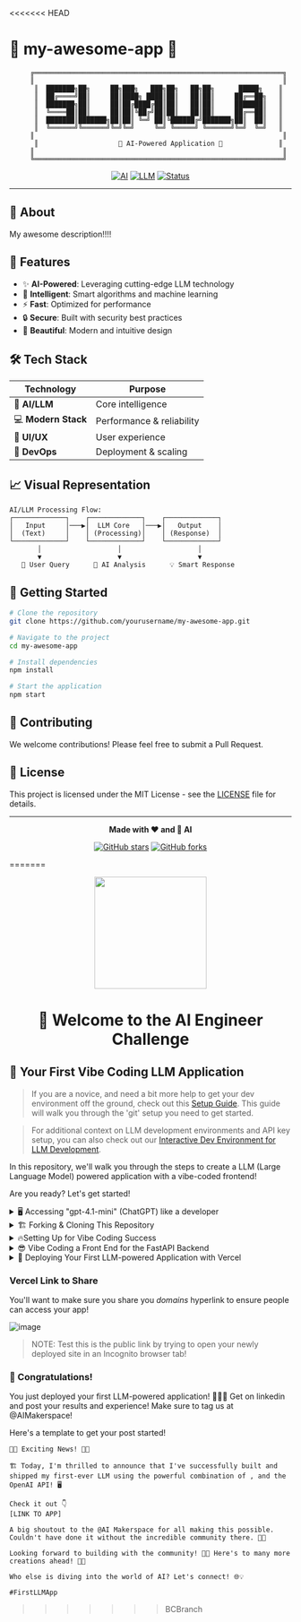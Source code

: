 <<<<<<< HEAD
# 🤖 my-awesome-app 🚀

<div align="center">

```ascii
    ╔══════════════════════════════════════════════════════════════╗
    ║                                                              ║
    ║  ███████╗██╗     ██╗███╗   ███╗██╗   ██╗██╗      █████╗    ║
    ║  ██╔════╝██║     ██║████╗ ████║██║   ██║██║     ██╔══██╗   ║
    ║  ███████╗██║     ██║██╔████╔██║██║   ██║██║     ███████║   ║
    ║  ╚════██║██║     ██║██║╚██╔╝██║██║   ██║██║     ██╔══██║   ║
    ║  ███████║███████╗██║██║ ╚═╝ ██║╚██████╔╝███████╗██║  ██║   ║
    ║  ╚══════╝╚══════╝╚═╝╚═╝     ╚═╝ ╚═════╝ ╚══════╝╚═╝  ╚═╝   ║
    ║                                                              ║
    ║                    🤖 AI-Powered Application 🤖              ║
    ║                                                              ║
    ╚══════════════════════════════════════════════════════════════╝
```

[![AI](https://img.shields.io/badge/AI-Powered-blue?style=for-the-badge&logo=openai)](https://openai.com)
[![LLM](https://img.shields.io/badge/LLM-Enabled-green?style=for-the-badge&logo=neural-network)](https://en.wikipedia.org/wiki/Large_language_model)
[![Status](https://img.shields.io/badge/Status-Awesome-brightgreen?style=for-the-badge)](https://github.com)

</div>

---

## 🎯 About

My awesome description!!!!

## 🚀 Features

- ✨ **AI-Powered**: Leveraging cutting-edge LLM technology
- 🧠 **Intelligent**: Smart algorithms and machine learning
- ⚡ **Fast**: Optimized for performance
- 🔒 **Secure**: Built with security best practices
- 🎨 **Beautiful**: Modern and intuitive design

## 🛠️ Tech Stack

<div align="center">

| Technology | Purpose |
|------------|---------|
| 🤖 **AI/LLM** | Core intelligence |
| 💻 **Modern Stack** | Performance & reliability |
| 🎨 **UI/UX** | User experience |
| 🔧 **DevOps** | Deployment & scaling |

</div>

## 📈 Visual Representation

```
AI/LLM Processing Flow:
┌─────────────┐    ┌─────────────┐    ┌─────────────┐
│   Input     │───▶│  LLM Core   │───▶│   Output    │
│  (Text)     │    │ (Processing)│    │ (Response)  │
└─────────────┘    └─────────────┘    └─────────────┘
       │                   │                   │
       ▼                   ▼                   ▼
   📝 User Query      🧠 AI Analysis      💡 Smart Response
```

## 🌟 Getting Started

```bash
# Clone the repository
git clone https://github.com/yourusername/my-awesome-app.git

# Navigate to the project
cd my-awesome-app

# Install dependencies
npm install

# Start the application
npm start
```

## 🤝 Contributing

We welcome contributions! Please feel free to submit a Pull Request.

## 📄 License

This project is licensed under the MIT License - see the [LICENSE](LICENSE) file for details.

---

<div align="center">

**Made with ❤️ and 🤖 AI**

[![GitHub stars](https://img.shields.io/github/stars/yourusername/my-awesome-app?style=social)](https://github.com/yourusername/my-awesome-app)
[![GitHub forks](https://img.shields.io/github/forks/yourusername/my-awesome-app?style=social)](https://github.com/yourusername/my-awesome-app)

</div>
=======
<p align = "center" draggable=”false” ><img src="https://github.com/AI-Maker-Space/LLM-Dev-101/assets/37101144/d1343317-fa2f-41e1-8af1-1dbb18399719" 
     width="200px"
     height="auto"/>
</p>


## <h1 align="center" id="heading"> 👋 Welcome to the AI Engineer Challenge</h1>

## 🤖 Your First Vibe Coding LLM Application

> If you are a novice, and need a bit more help to get your dev environment off the ground, check out this [Setup Guide](docs/GIT_SETUP.md). This guide will walk you through the 'git' setup you need to get started.

> For additional context on LLM development environments and API key setup, you can also check out our [Interactive Dev Environment for LLM Development](https://github.com/AI-Maker-Space/Interactive-Dev-Environment-for-AI-Engineers).

In this repository, we'll walk you through the steps to create a LLM (Large Language Model) powered application with a vibe-coded frontend!

Are you ready? Let's get started!

<details>
  <summary>🖥️ Accessing "gpt-4.1-mini" (ChatGPT) like a developer</summary>

1. Head to [this notebook](https://colab.research.google.com/drive/1sT7rzY_Lb1_wS0ELI1JJfff0NUEcSD72?usp=sharing) and follow along with the instructions!

2. Complete the notebook and try out your own system/assistant messages!

That's it! Head to the next step and start building your application!

</details>


<details>
  <summary>🏗️ Forking & Cloning This Repository</summary>

Before you begin, make sure you have:

1. 👤 A GitHub account (you'll need to replace `YOUR_GITHUB_USERNAME` with your actual username)
2. 🔧 Git installed on your local machine
3. 💻 A code editor (like Cursor, VS Code, etc.)
4. ⌨️ Terminal access (Mac/Linux) or Command Prompt/PowerShell (Windows)
5. 🔑 A GitHub Personal Access Token (for authentication)

Got everything in place? Let's move on!

1. Fork [this](https://github.com/AI-Maker-Space/The-AI-Engineer-Challenge) repo!

     ![image](https://i.imgur.com/bhjySNh.png)

1. Clone your newly created repo.

     ``` bash
     # First, navigate to where you want the project folder to be created
     cd PATH_TO_DESIRED_PARENT_DIRECTORY

     # Then clone (this will create a new folder called The-AI-Engineer-Challenge)
     git clone git@github.com:<YOUR GITHUB USERNAME>/The-AI-Engineer-Challenge.git
     ```

     > Note: This command uses SSH. If you haven't set up SSH with GitHub, the command will fail. In that case, use HTTPS by replacing `git@github.com:` with `https://github.com/` - you'll then be prompted for your GitHub username and personal access token.

2. Verify your git setup:

     ```bash
     # Check that your remote is set up correctly
     git remote -v

     # Check the status of your repository
     git status

     # See which branch you're on
     git branch
     ```

     <!-- > Need more help with git? Check out our [Detailed Git Setup Guide](docs/GIT_SETUP.md) for a comprehensive walkthrough of git configuration and best practices. -->

3. Open the freshly cloned repository inside Cursor!

     ```bash
     cd The-AI-Engineering-Challenge
     cursor .
     ```

4. Check out the existing backend code found in `/api/app.py`

</details>

<details>
  <summary>🔥Setting Up for Vibe Coding Success </summary>

While it is a bit counter-intuitive to set things up before jumping into vibe-coding - it's important to remember that there exists a gradient betweeen AI-Assisted Development and Vibe-Coding. We're only reaching *slightly* into AI-Assisted Development for this challenge, but it's worth it!

1. Check out the rules in `.cursor/rules/` and add theme-ing information like colour schemes in `frontend-rule.mdc`! You can be as expressive as you'd like in these rules!
2. We're going to index some docs to make our application more likely to succeed. To do this - we're going to start with `CTRL+SHIFT+P` (or `CMD+SHIFT+P` on Mac) and we're going to type "custom doc" into the search bar. 

     ![image](https://i.imgur.com/ILx3hZu.png)
3. We're then going to copy and paste `https://nextjs.org/docs` into the prompt.

     ![image](https://i.imgur.com/psBjpQd.png)

4. We're then going to use the default configs to add these docs to our available and indexed documents.

     ![image](https://i.imgur.com/LULLeaF.png)

5. After that - you will do the same with Vercel's documentation. After which you should see:

     ![image](https://i.imgur.com/hjyXhhC.png) 

</details>

<details>
  <summary>😎 Vibe Coding a Front End for the FastAPI Backend</summary>

1. Use `Command-L` or `CTRL-L` to open the Cursor chat console. 

2. Set the chat settings to the following:

     ![image](https://i.imgur.com/LSgRSgF.png)

3. Ask Cursor to create a frontend for your application. Iterate as much as you like!

4. Run the frontend using the instructions Cursor provided. 

> NOTE: If you run into any errors, copy and paste them back into the Cursor chat window - and ask Cursor to fix them!

> NOTE: You have been provided with a backend in the `/api` folder - please ensure your Front End integrates with it!

</details>

<details>
  <summary>🚀 Deploying Your First LLM-powered Application with Vercel</summary>

1. Ensure you have signed into [Vercel](https://vercel.com/) with your GitHub account.

2. Ensure you have `npm` (this may have been installed in the previous vibe-coding step!) - if you need help with that, ask Cursor!

3. Run the command:

     ```bash
     npm install -g vercel
     ```

4. Run the command:

     ```bash
     vercel
     ```

5. Follow the in-terminal instructions. (Below is an example of what you will see!)

     ![image](https://i.imgur.com/D1iKGCq.png)

6. Once the build is completed - head to the provided link and try out your app!

> NOTE: Remember, if you run into any errors - ask Cursor to help you fix them!

</details>

### Vercel Link to Share

You'll want to make sure you share you *domains* hyperlink to ensure people can access your app!

![image](https://i.imgur.com/mpXIgIz.png)

> NOTE: Test this is the public link by trying to open your newly deployed site in an Incognito browser tab!

### 🎉 Congratulations! 

You just deployed your first LLM-powered application! 🚀🚀🚀 Get on linkedin and post your results and experience! Make sure to tag us at @AIMakerspace!

Here's a template to get your post started!

```
🚀🎉 Exciting News! 🎉🚀

🏗️ Today, I'm thrilled to announce that I've successfully built and shipped my first-ever LLM using the powerful combination of , and the OpenAI API! 🖥️

Check it out 👇
[LINK TO APP]

A big shoutout to the @AI Makerspace for all making this possible. Couldn't have done it without the incredible community there. 🤗🙏

Looking forward to building with the community! 🙌✨ Here's to many more creations ahead! 🥂🎉

Who else is diving into the world of AI? Let's connect! 🌐💡

#FirstLLMApp 
```
>>>>>>> BCBranch
